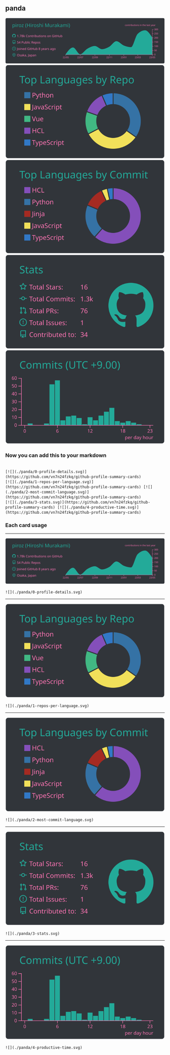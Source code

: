 ## panda

[![](./0-profile-details.svg)](https://github.com/vn7n24fzkq/github-profile-summary-cards)
[![](./1-repos-per-language.svg)](https://github.com/vn7n24fzkq/github-profile-summary-cards) [![](./2-most-commit-language.svg)](https://github.com/vn7n24fzkq/github-profile-summary-cards)
[![](./3-stats.svg)](https://github.com/vn7n24fzkq/github-profile-summary-cards) [![](./4-productive-time.svg)](https://github.com/vn7n24fzkq/github-profile-summary-cards)
### Now you can add this to your markdown
```

[![](./panda/0-profile-details.svg)](https://github.com/vn7n24fzkq/github-profile-summary-cards)
[![](./panda/1-repos-per-language.svg)](https://github.com/vn7n24fzkq/github-profile-summary-cards) [![](./panda/2-most-commit-language.svg)](https://github.com/vn7n24fzkq/github-profile-summary-cards)
[![](./panda/3-stats.svg)](https://github.com/vn7n24fzkq/github-profile-summary-cards) [![](./panda/4-productive-time.svg)](https://github.com/vn7n24fzkq/github-profile-summary-cards)

```

### Each card usage
---

![](./0-profile-details.svg)

```
![](./panda/0-profile-details.svg)
```

    

---

![](./1-repos-per-language.svg)

```
![](./panda/1-repos-per-language.svg)
```

    

---

![](./2-most-commit-language.svg)

```
![](./panda/2-most-commit-language.svg)
```

    

---

![](./3-stats.svg)

```
![](./panda/3-stats.svg)
```

    

---

![](./4-productive-time.svg)

```
![](./panda/4-productive-time.svg)
```

    
